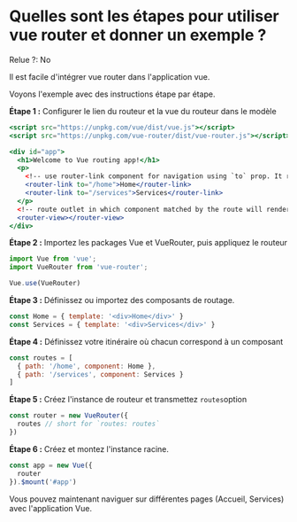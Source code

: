 # Quelles sont les étapes pour utiliser vue router et donner un exemple ?

Relue ?: No

Il est facile d'intégrer vue router dans l'application vue.

Voyons l'exemple avec des instructions étape par étape.

**Étape 1 :**  Configurer le lien du routeur et la vue du routeur dans le modèle

```jsx
<script src="https://unpkg.com/vue/dist/vue.js"></script>
<script src="https://unpkg.com/vue-router/dist/vue-router.js"></script>

<div id="app">
  <h1>Welcome to Vue routing app!</h1>
  <p>
    <!-- use router-link component for navigation using `to` prop. It rendered as an `<a>` tag -->
    <router-link to="/home">Home</router-link>
    <router-link to="/services">Services</router-link>
  </p>
  <!-- route outlet in which component matched by the route will render here -->
  <router-view></router-view>
</div>
```

**Étape 2 :**  Importez les packages Vue et VueRouter, puis appliquez le routeur

```jsx
import Vue from 'vue';
import VueRouter from 'vue-router';

Vue.use(VueRouter)
```

**Étape 3 :**  Définissez ou importez des composants de routage.

```jsx
const Home = { template: '<div>Home</div>' }
const Services = { template: '<div>Services</div>' }
```

**Étape 4 :**  Définissez votre itinéraire où chacun correspond à un composant

```jsx
const routes = [
  { path: '/home', component: Home },
  { path: '/services', component: Services }
]
```

**Étape 5 :**  Créez l'instance de routeur et transmettez `routes`option

```jsx
const router = new VueRouter({
  routes // short for `routes: routes`
})
```

**Étape 6 :**  Créez et montez l'instance racine.

```jsx
const app = new Vue({
  router
}).$mount('#app')
```

Vous pouvez maintenant naviguer sur différentes pages (Accueil, Services) avec l'application Vue.